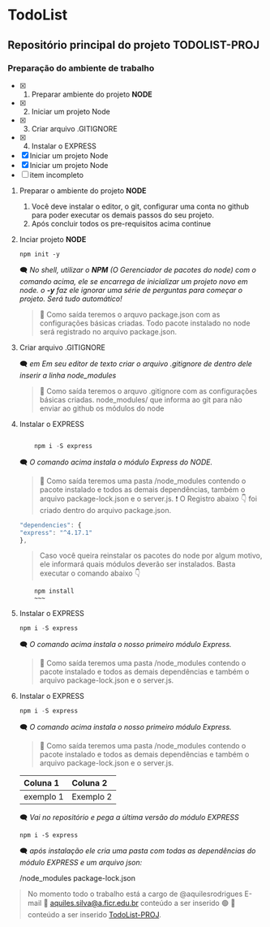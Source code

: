 # TodoList

## Repositório principal do projeto **TODOLIST-PROJ**

### Preparação do ambiente de trabalho

- [x] 1. Preparar ambiente do projeto **NODE**
- [x] 2. Iniciar um projeto Node
- [x] 3. Criar arquivo .GITIGNORE
- [x] 4. Instalar o EXPRESS
- [x] Iniciar um projeto Node
- [x] Iniciar um projeto Node
- [ ] item incompleto

1. Preparar o ambiente do projeto **NODE**
    1. Você deve instalar  o editor, o git, configurar uma conta no github para poder executar os demais passos do seu projeto.
    2. Após concluir todos os pre-requisitos acima continue

2. Inciar projeto **NODE**

    ~~~cmder
    npm init -y
    ~~~

    :left_speech_bubble: _No shell, utilizar o **NPM** (O Gerenciador de pacotes do node) com o comando acima, ele se encarrega de inicializar um projeto novo em node. o **-y**  faz ele ignorar uma série de perguntas para começar o projeto. Será tudo automático!_

    > :vertical_traffic_light: Como saída teremos o arquvo package.json com as configurações básicas criadas.
    >Todo pacote instalado no node será registrado no arquivo package.json.

3. Criar arquivo .GITIGNORE

    :left_speech_bubble: _em Em seu editor de texto criar o arquivo .gitignore de dentro dele inserir a linha node_modules_

    > :vertical_traffic_light: Como saída teremos o arquvo .gitignore com as configurações básicas criadas. node_modules/ que informa ao git para não enviar ao github os módulos do node

4. Instalar o EXPRESS

    ~~~Javascript

        npm i -S express
    ~~~

    :left_speech_bubble: _O comando acima instala o módulo Express do NODE._

    > :vertical_traffic_light: Como saída teremos uma pasta /node_modules contendo o pacote instalado e todos as demais dependências, também o arquivo package-lock.json e o server.js.
    > :exclamation: O Registro abaixo :point_down: foi criado dentro do arquivo package.json.

    ~~~JavaScript
    "dependencies": {
    "express": "^4.17.1"
    },
    ~~~

    > Caso você queira reinstalar os pacotes do node por algum motivo, ele informará quais módulos deverão ser instalados. Basta executar o comando abaixo :point_down:

    ~~~Shell
        npm install
        ~~~

5. Instalar o EXPRESS

    ~~~Javascript
    npm i -S express
    ~~~

    :left_speech_bubble: _O comando acima instala o nosso primeiro módulo Express._

    > :vertical_traffic_light: Como saída teremos uma pasta /node_modules contendo o pacote instalado e todos as demais dependências e também o arquivo package-lock.json e o server.js.

6. Instalar o EXPRESS

    ~~~Javascript
    npm i -S express
    ~~~

    :left_speech_bubble: _O comando acima instala o nosso primeiro módulo Express._

    > :vertical_traffic_light: Como saída teremos uma pasta /node_modules contendo o pacote instalado e todos as demais dependências e também o arquivo package-lock.json e o server.js.

    Coluna 1 | Coluna 2
    :-------------- | :--------------
    exemplo 1 | Exemplo 2

    :left_speech_bubble: _Vai no repositório e pega a última versão do módulo EXPRESS_

    ~~~cmder
    npm i -S express
    ~~~

    :left_speech_bubble: _após instalação ele cria uma pasta com todas as dependências do módulo EXPRESS e um arquivo json:_

    /node_modules
    package-lock.json

>No momento todo o trabalho está a cargo de @aquilesrodrigues
>E-mail :e-mail: aquiles.silva@a.ficr.edu.br
>conteúdo a ser inserido :green_circle:
> :triangular_flag_on_post: conteúdo a ser inserido
[TodoList-PROJ](https://github.com/aquilesrodrigues/TodoList).
